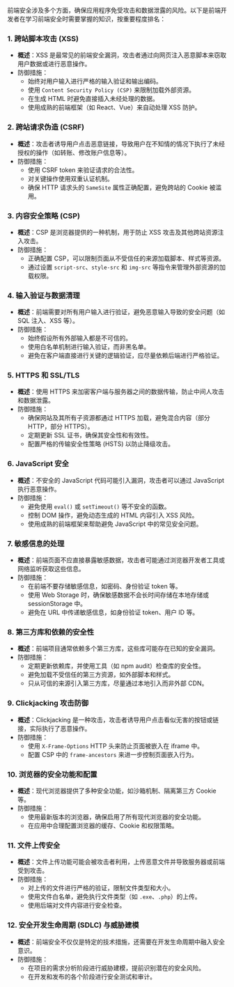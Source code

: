 前端安全涉及多个方面，确保应用程序免受攻击和数据泄露的风险。以下是前端开发者在学习前端安全时需要掌握的知识，按重要程度排名：

### 1. **跨站脚本攻击 (XSS)**

- **概述**：XSS 是最常见的前端安全漏洞，攻击者通过向网页注入恶意脚本来窃取用户数据或进行恶意操作。
- 防御措施：
  - 始终对用户输入进行严格的输入验证和输出编码。
  - 使用 `Content Security Policy (CSP)` 来限制加载外部资源。
  - 在生成 HTML 时避免直接插入未经处理的数据。
  - 使用成熟的前端框架（如 React、Vue）来自动处理 XSS 防护。

### 2. **跨站请求伪造 (CSRF)**

- **概述**：攻击者诱导用户点击恶意链接，导致用户在不知情的情况下执行了未经授权的操作（如转账、修改账户信息等）。
- 防御措施：
  - 使用 CSRF token 来验证请求的合法性。
  - 对关键操作使用双重认证机制。
  - 确保 HTTP 请求头的 `SameSite` 属性正确配置，避免跨站的 Cookie 被滥用。

### 3. **内容安全策略 (CSP)**

- **概述**：CSP 是浏览器提供的一种机制，用于防止 XSS 攻击及其他跨站资源注入攻击。
- 防御措施：
  - 正确配置 CSP，可以限制页面从不受信任的来源加载脚本、样式等资源。
  - 通过设置 `script-src`、`style-src` 和 `img-src` 等指令来管理外部资源的加载权限。

### 4. **输入验证与数据清理**

- **概述**：前端需要对所有用户输入进行验证，避免恶意输入导致的安全问题（如 SQL 注入、XSS 等）。
- 防御措施：
  - 始终假设所有外部输入都是不可信的。
  - 使用白名单机制进行输入验证，而非黑名单。
  - 避免在客户端直接进行关键的逻辑验证，应尽量依赖后端进行严格验证。

### 5. **HTTPS 和 SSL/TLS**

- **概述**：使用 HTTPS 来加密客户端与服务器之间的数据传输，防止中间人攻击和数据泄露。
- 防御措施：
  - 确保网站及其所有子资源都通过 HTTPS 加载，避免混合内容（部分 HTTP，部分 HTTPS）。
  - 定期更新 SSL 证书，确保其安全性和有效性。
  - 配置严格的传输安全性策略 (HSTS) 以防止降级攻击。

### 6. **JavaScript 安全**

- **概述**：不安全的 JavaScript 代码可能引入漏洞，攻击者可以通过 JavaScript 执行恶意操作。
- 防御措施：
  - 避免使用 `eval()` 或 `setTimeout()` 等不安全的函数。
  - 控制 DOM 操作，避免动态生成的 HTML 内容引入 XSS 风险。
  - 使用成熟的前端框架来帮助避免 JavaScript 中的常见安全问题。

### 7. **敏感信息的处理**

- **概述**：前端页面不应直接暴露敏感数据，攻击者可能通过浏览器开发者工具或网络监听获取这些信息。
- 防御措施：
  - 在前端不要存储敏感信息，如密码、身份验证 token 等。
  - 使用 Web Storage 时，确保敏感数据不会长时间存储在本地存储或 sessionStorage 中。
  - 避免在 URL 中传递敏感信息，如身份验证 token、用户 ID 等。

### 8. **第三方库和依赖的安全性**

- **概述**：前端项目通常依赖多个第三方库，这些库可能存在已知的安全漏洞。
- 防御措施：
  - 定期更新依赖库，并使用工具（如 npm audit）检查库的安全性。
  - 避免加载不受信任的第三方资源，如外部脚本和样式。
  - 只从可信的来源引入第三方库，尽量通过本地引入而非外部 CDN。

### 9. **Clickjacking 攻击防御**

- **概述**：Clickjacking 是一种攻击，攻击者诱导用户点击看似无害的按钮或链接，实际执行了恶意操作。
- 防御措施：
  - 使用 `X-Frame-Options` HTTP 头来防止页面被嵌入在 iframe 中。
  - 配置 CSP 中的 `frame-ancestors` 来进一步控制页面嵌入行为。

### 10. **浏览器的安全功能和配置**

- **概述**：现代浏览器提供了多种安全功能，如沙箱机制、隔离第三方 Cookie 等。
- 防御措施：
  - 使用最新版本的浏览器，确保启用了所有现代浏览器的安全功能。
  - 在应用中合理配置浏览器的缓存、Cookie 和权限策略。

### 11. **文件上传安全**

- **概述**：文件上传功能可能会被攻击者利用，上传恶意文件并导致服务器或前端受到攻击。
- 防御措施：
  - 对上传的文件进行严格的验证，限制文件类型和大小。
  - 使用文件白名单，避免执行文件类型（如 `.exe`、`.php`）的上传。
  - 使用后端对文件内容进行安全检查。

### 12. **安全开发生命周期 (SDLC) 与威胁建模**

- **概述**：前端安全不仅仅是特定的技术措施，还需要在开发生命周期中融入安全意识。
- 防御措施：
  - 在项目的需求分析阶段进行威胁建模，提前识别潜在的安全风险。
  - 在开发和发布的各个阶段进行安全测试和审计。